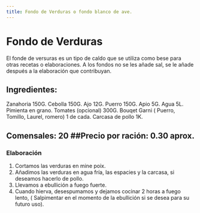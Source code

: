```yaml
---
title: Fondo de Verduras o fondo blanco de ave.
---
```


# Fondo de Verduras

El fonde de versuras es un tipo de caldo que se utiliza como bese para otras recetas o elaboraciones. A los fondos no se les añade sal, se le añade después a la elaboración que contribuyan.

## Ingredientes:
Zanahoria    150G.
Cebolla      150G.
Ajo          12G.
Puerro       150G.
Apio         5G.
Agua         5L.
Pimienta en grano.
Tomates (opcional)   300G.
Bouqet Garni ( Puerro, Tomillo, Laurel, romero) 1 de cada.
Carcasa de pollo      1K.

## Comensales: 20 ##Precio por ración: 0.30 aprox.

### Elaboración
1) Cortamos las verduras en mine poix.
2) Añadimos las verduras en agua fría, las espacies y la carcasa, si deseamos hacerlo de pollo.
3) Llevamos a ebullición a fuego fuerte.
4) Cuando hierva, desespumamos y dejamos cocinar 2 horas a fuego lento, ( Salpimentar en el momento de la ebullición si se desea para su futuro uso).


